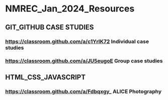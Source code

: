 # NMREC_Jan_2024_Resources
## GIT_GITHUB CASE STUDIES
### https://classroom.github.com/a/c1YrIK72     Individual case studies

### https://classroom.github.com/a/JU5eugoE    Group case studies

## HTML_CSS_JAVASCRIPT
### https://classroom.github.com/a/Fdbqxgy_     ALICE Photography 
